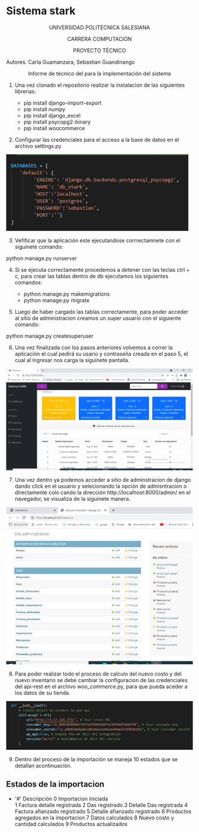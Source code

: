 # Sistema stark

<p align="center">UNIVERSIDAD POLITECNICA SALESIANA</p>
                    <p align="center">  CARRERA COMPUTACIÓN </p>
                     <p align="center"> PROYECTO TÉCNICO</p>

 Autores: Carla Guamanzara, Sebastian Guandinango

<p align="center">  Informe de técnico del para la implementación del sistema </p>

1) Una vez clonado el repositorio realizar la instalacion de las siguientes librerias:

    - pip install django-import-export
    - pip install numpy
    - pip install django_excel 
    - pip install psycopg2-binary
    - pip install woocommerce

2) Configurar las credenciales para el acceso a la base de datos en el archivo settings.py 

![](images/im1.PNG) 

3) Vefificar que la aplicación este ejecutandose corrrectamnete con el siguinete comando:

python manage.py runserver

4) Si se ejecuta correctamente procedemos a detener con las teclas ctrl + c, para crear las tablas dentro de db ejecutamos los siguientes comandos:

    - python manage.py makemigrations
    - python manage.py migrate    

5) Luego de haber cargado las tablas correctamente, para poder acceder al sitio de administracion creamos un super usuario con el siguiente comando:

python manage.py createsuperuser  

6) Una vez finalizada con los pasos anteriores volvemos a correr la aplicación el cual pedirá su usario y contraseña creada en el paso 5, el cual al ingresar nos carga la siguinete pantalla.

![](images/im2.PNG) 

7) Una vez dentro ya podemos acceder a sitio de adminstracion de django dando click en el usuario y selecionando la opción de admisntracion o directamente colo cando la dirección http://localhost:8000/admin/ en el navegador, se visualiza de la siguinete manera.

![](images/admin.PNG) 

8) Para poder realizar todo el proceso de calculo del nuevo costo y del nuevo inventario se debe cambiar la configuracion de las credenciales del api-rest en el archivo woo_commerce.py, para que pueda aceder a los datos de su tienda.

![](images/conectTienda.PNG) 

9) Dentro del proceso de la importación se maneja 10 estados que se detallan acontinuación. 

## Estados de la importacion

- '#' Descripción 
0   Importacion Iniciada                                
1   Factura detalle registrada
2   Das registrado
3   Detalle Das registrada
4   Factura afianzado registrado
5   Detalle afianzado registrado
6   Productos agregados en la importacion
7   Datos calculados
8   Nuevo costo y cantidad calculados
9   Productos actualizados


